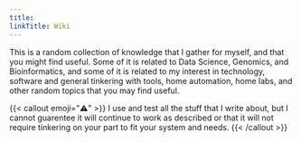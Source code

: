 ```yaml
---
title: 
linkTitle: Wiki
---
```


This is a random collection of knowledge that I gather for myself, and that you might find useful. Some of it is related to Data Science, Genomics, and Bioinformatics, and some of it is related to my interest in technology, software and general tinkering with tools, home automation, home labs, and other random topics that you may find useful.

{{< callout emoji="⚠︎" >}}
  I use and test all the stuff that I write about, but I cannot guarentee it will continue to work as described or that it will not require tinkering on your part to fit your system and needs.
{{< /callout >}}
